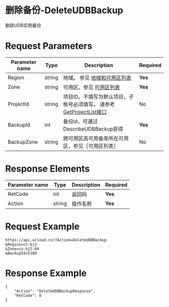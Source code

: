 # 删除备份-DeleteUDBBackup

删除UDB实例备份

# Request Parameters
|Parameter name|Type|Description|Required|
|---|---|---|---|
|Region|string|地域。 参见 [地域和可用区列表](api/summary/regionlist)|**Yes**|
|Zone|string|可用区。参见 [可用区列表](api/summary/regionlist)|**Yes**|
|ProjectId|string|项目ID。不填写为默认项目，子帐号必须填写。 请参考[GetProjectList接口](api/summary/get_project_list)|No|
|BackupId|int|备份id，可通过DescribeUDBBackup获得|**Yes**|
|BackupZone|string|跨可用区高可用备库所在可用区，参见［可用区列表］|No|

# Response Elements
|Parameter name|Type|Description|Required|
|---|---|---|---|
|RetCode|int|返回码|**Yes**|
|Action|string|操作名称|**Yes**|

# Request Example
```
https://api.ucloud.cn/?Action=DeleteUDBBackup
&Region=cn-bj2
&Zone=cn-bj2-04
&BackupId=5160
```

# Response Example
```
{
    "Action": "DeleteUDBBackupResponse", 
    "RetCode": 0
}
```

